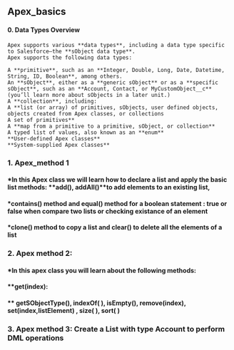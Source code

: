 ## **Apex_basics**

#### 0. **Data Types Overview**
```
Apex supports various **data types**, including a data type specific to Salesforce—the **sObject data type**.
Apex supports the following data types:

A **primitive**, such as an **Integer, Double, Long, Date, Datetime, String, ID, Boolean**, among others.
An **sObject**, either as a **generic sObject** or as a **specific sObject**, such as an **Account, Contact, or MyCustomObject__c** (you’ll learn more about sObjects in a later unit.)
A **collection**, including:
A **list (or array) of primitives, sObjects, user defined objects, objects created from Apex classes, or collections
A set of primitives**
A **map from a primitive to a primitive, sObject, or collection**
A typed list of values, also known as an **enum**
**User-defined Apex classes**
**System-supplied Apex classes**
```


### 1. Apex_method 1
####  *In this Apex class we will learn how to declare a list and apply the basic list methods: **add(), addAll()**to add elements to an existing list,
####  *contains() method  and equal() method for a boolean statement : true or false when compare two lists or checking existance of an element
####  *clone() method to copy a list and clear() to delete all the elements of a list

### 2. Apex method 2:
####  *In this apex class you will learn about the following methods: 
#### **get(index):
#### ** getSObjectType(), indexOf( ), isEmpty(), remove(index), set(index,listElement) , size( ), sort( )

### 3. Apex method 3: Create a List with type Account to perform DML operations



